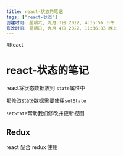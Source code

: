 ```yaml
---
title: react-状态的笔记
tags: ["react-状态"]
创建时间: 星期六, 九月 3日 2022, 4:35:56 下午
修改时间: 星期日, 九月 4日 2022, 11:36:33 晚上
---
```

#React

# react-状态的笔记


react将状态数据放到 `state`属性中

那修改state数据需要使用`setState`

`setState`帮助我们修改并更新视图

## Redux

react 配合 redux 使用

 
